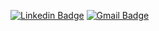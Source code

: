 [![Linkedin Badge](https://img.shields.io/badge/-LinkedIn-blue?style=flat-square&logo=Linkedin&logoColor=white&link=https://www.linkedin.com/in/mateusmp/)](https://www.linkedin.com/in/mateusmp/) 
[![Gmail Badge](https://img.shields.io/badge/-Gmail-FF0000?style=flat-square&logo=Gmail&logoColor=white&link=mateusmp.contato@gmail.com)](mateusmp.contato@gmail.com)

